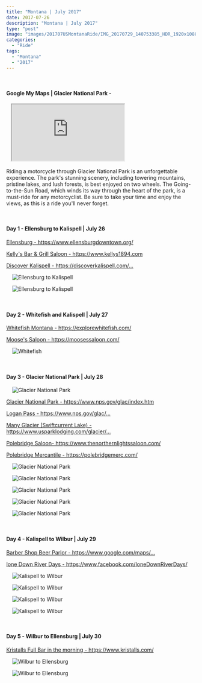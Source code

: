 ```yaml
---
title: "Montana | July 2017"
date: 2017-07-26
description: "Montana | July 2017"
type: "post"
image: "images/201707USMontanaRide/IMG_20170729_140753385_HDR_1920x1080x75.jpg"
categories: 
  - "Ride"
tags:
  - "Montana"
  - "2017"
---
```


<!-- Start ******************** MyMap01 ******************** Start -->	
<br>	
<h4>	
	Google My Maps | Glacier National Park -
</h4>	
<div class="embed-responsive embed-responsive-1by1">	
   <iframe 	
        src=	"https://www.google.com/maps/d/embed?mid=1I1Q0hxk_qaFsy-4PoP_Ictmds3u9ols&ehbc=2E312F"
        title=	"Google My Maps"
        loading="lazy"
    > 	
    </iframe>	
</div>
<p>
Riding a motorcycle through Glacier National Park is an unforgettable experience. The park's stunning scenery, including towering mountains, pristine lakes, and lush forests, is best enjoyed on two wheels. The Going-to-the-Sun Road, which winds its way through the heart of the park, is a must-ride for any motorcyclist. Be sure to take your time and enjoy the views, as this is a ride you'll never forget.
</p>
<!-- End ******************** MyMap01 ******************* End -->
<!-- Start ******************** Item01 ******************** Start -->	
<br>	
<h4>	
	Day 1 - Ellensburg to Kalispell | July 26
</h4>	
<p>	
  <a 
    href=https://www.ellensburgdowntown.org/
    target="_blank">	
    Ellensburg - https://www.ellensburgdowntown.org/
  </a>
</p>
<p>	
  <a 
    href=https://www.kellys1894.com
    target="_blank">	
    Kelly's Bar & Grill Saloon - https://www.kellys1894.com
  </a>
</p>
<p>	
  <a 
    href=https://discoverkalispell.com/tours-sightseeing/epic-motorcycle-rides-twists-and-turns-and-breathtaking-scenery/
    target="_blank">	
    Discover Kalispell - https://discoverkalispell.com/...
  </a>
</p>


<p>	
    <img 	
      src=	"/images/201707USMontanaRide/IMG_20170726_121134758_Custom.jpg"
      alt=	"Ellensburg to Kalispell"
      loading= "lazy"
    >	
</p>
<p>	
    <img 	
      src=	"/images/201707USMontanaRide/IMG_20170726_203517927_1920x1080x75.jpg"
      alt=	"Ellensburg to Kalispell"
      loading= "lazy"
    >	
</p>
<!-- End ******************** Item01 ******************** End -->	
<!-- Start ******************** Item02 ******************** Start -->	
<br>	
<h4>	
	Day 2 - Whitefish and Kalispell | July 27
</h4>	
<p>	
  <a 
    href=https://explorewhitefish.com/
    target="_blank">	
    Whitefish Montana - https://explorewhitefish.com/
  </a>
</p>
<p>	
  <a 
    href=https://moosessaloon.com/
    target="_blank">	
    Moose's Saloon - https://moosessaloon.com/
  </a>
</p>
<p>	
    <img 	
      src=	"/images/201707USMontanaRide/IMG_20170727_145658388_HDR_1920x1080x75.jpg"
      alt=	"Whitefish"
      loading= "lazy"
    >	
</p>
<!-- End ******************** Item02 ******************** End -->	
<!-- Start ******************** Item03 ******************** Start -->	
<br>	
<h4>	
	Day 3 - Glacier National Park | July 28
</h4>	
<p>	
    <img 	
      src=	"/images/201707USMontanaRide/Day3GlacierNationalPark.jpg"
      alt=	"Glacier National Park"
      loading= "lazy"
    >	
</p>
<p>	
  <a 
    href=https://www.nps.gov/glac/index.htm
    target="_blank">	
     Glacier National Park - https://www.nps.gov/glac/index.htm
  </a>
</p>
<p>	
  <a 
    href=https://www.nps.gov/glac/planyourvisit/loganpass.htm
    target="_blank">	
     Logan Pass - https://www.nps.gov/glac/...
  </a>
</p>
<p>	
  <a 
    href=https://www.usparklodging.com/glacier/many.php
    target="_blank">	
     Many Glacier (Swiftcurrent Lake) - https://www.usparklodging.com/glacier/...
  </a>
</p>
<p>	
  <a 
    href=https://www.thenorthernlightssaloon.com/
    target="_blank">	
     Polebridge Saloon- https://www.thenorthernlightssaloon.com/
  </a>
</p>
<p>	
  <a 
    href=https://polebridgemerc.com/
    target="_blank">	
     Polebridge Mercantile - https://polebridgemerc.com/
  </a>
</p>
<p>	
    <img 	
      src=	"/images/201707USMontanaRide/IMG_20170728_055903949_1920x1080x75.jpg"
      alt=	"Glacier National Park"
      loading= "lazy"
    >	
</p>
<p>	
    <img 	
      src=	"/images/201707USMontanaRide/IMG_20170728_084307651_1920x1080x75.jpg"
      alt=	"Glacier National Park"
      loading= "lazy"
    >	
</p>
<p>	
    <img 	
      src=	"/images/201707USMontanaRide/IMG_20170728_130203183_HDR_1920x1080x75.jpg"
      alt=	"Glacier National Park"
      loading= "lazy"
    >	
</p>
<p>	
    <img 	
      src=	"/images/201707USMontanaRide/IMG_20170728_112741073_1920x1080x75.jpg"
      alt=	"Glacier National Park"
      loading= "lazy"
    >	
</p>
<p>	
    <img 	
      src=	"/images/201707USMontanaRide/IMG_20170728_155145691_TOP_1920x1080x75.jpg"
      alt=	"Glacier National Park"
      loading= "lazy"
    >	
</p>
<!-- End ******************** Item03 ******************** End -->	
<!-- Start ******************** Item04 ******************** Start -->	
<br>	
<h4>	
	Day 4 - Kalispell to Wilbur | July 29
</h4>	
<p>	
  <a 
    href=https://www.google.com/maps/place/Barber+Shop+Beer+Parlor/@47.6088011,-114.6700502,17z/data=!4m6!3m5!1s0x536747a0db5c8f61:0xd8e9010bcba8aa31!8m2!3d47.6088011!4d-114.6700502!16s%2Fg%2F11c55xdhp5
    target="_blank">	
    Barber Shop Beer Parlor  - https://www.google.com/maps/...
  </a>
</p>
<p>	
  <a 
    href=https://www.facebook.com/IoneDownRiverDays/
    target="_blank">	
    Ione Down River Days  - https://www.facebook.com/IoneDownRiverDays/
  </a>
</p>
<p>	
    <img 	
      src=	"/images/201707USMontanaRide/IMG_20170729_112808413_1920x1080x75.jpg"
      alt=	"Kalispell to Wilbur"
      loading= "lazy"
    >	
</p>
<p>	
    <img 	
      src=	"/images/201707USMontanaRide/IMG_20170729_140753385_HDR_1920x1080x75.jpg"
      alt=	"Kalispell to Wilbur"
      loading= "lazy"
    >	
</p>
<p>	
    <img 	
      src=	"/images/201707USMontanaRide/IMG_20170730_122146671_1920x1080x75_SM.jpg"
      alt=	"Kalispell to Wilbur"
      loading= "lazy"
    >	
</p>
<p>	
    <img 	
      src=	"/images/201707USMontanaRide/IMG_20170730_205019537_HDR_1920x1080x75.jpg"
      alt=	"Kalispell to Wilbur"
      loading= "lazy"
    >	
</p>

<!-- End ******************** Item04 ******************** End -->	
<!-- Start ******************** Item05 ******************** Start -->	
<br>	
<h4>	
	Day 5 - Wilbur to Ellensburg | July 30
</h4>	
<p>	
  <a 
    href=https://www.kristalls.com/
    target="_blank">	
    Kristalls Full Bar in the morning - https://www.kristalls.com/
  </a>
</p>
<p>	
    <img 	
      src=	"/images/201707USMontanaRide/IMG_20170731_100428019_HDR_1920x1080x75.jpg"
      alt=	"Wilbur to Ellensburg"
      loading= "lazy"
    >	
</p>
<p>	
    <img 	
      src=	"/images/201707USMontanaRide/IMG_20170731_122709775_HDR_1920x1080x75.jpg"
      alt=	"Wilbur to Ellensburg"
      loading= "lazy"
    >	
</p>

<!-- End ******************** Item05 ******************** End -->	